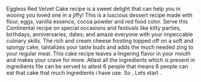 Eggless Red Velvet Cake recipe is a sweet delight that can help you in wooing you loved one in a jiffy! This is a luscious dessert recipe made with flour, eggs, vanilla essence, cocoa powder and red food color. Serve this Continental recipe on special occasions and festivals like kitty parties, birthdays, anniversaries, dates; and amaze everyone with your impeccable culinary skills. The rich and cream cheese frosting topped off on a soft and spongy cake, tantalizes your taste buds and adds the much needed zing to your regular meal. This cake recipe leaves a lingering flavor in your mouth and makes your crave for more. Atlast all the ingredients which is present in ingredients file can be served to atlest 6 people that means 6 people can eat that cake that much ingredients i have use. So , Lets start .
